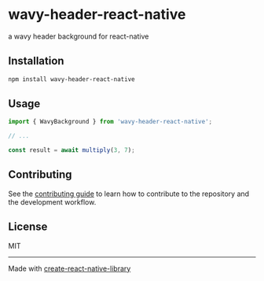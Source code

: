 # wavy-header-react-native

a wavy header background for react-native

## Installation

```sh
npm install wavy-header-react-native
```

## Usage

```js
import { WavyBackground } from 'wavy-header-react-native';

// ...

const result = await multiply(3, 7);
```

## Contributing

See the [contributing guide](CONTRIBUTING.md) to learn how to contribute to the repository and the development workflow.

## License

MIT

---

Made with [create-react-native-library](https://github.com/callstack/react-native-builder-bob)
